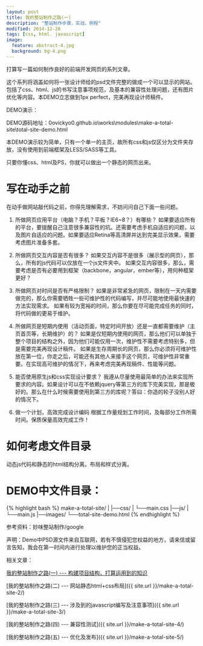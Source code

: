 ```yaml
---
layout: post
title: 我的整站制作之路(一)
description: "整站制作步骤，实战，例程"
modified: 2014-12-20
tags: [css, html. javascript]
image:
  feature: abstract-4.jpg
  background: bg-4.png
---
```


打算写一篇如何制作良好的前端开发网页的系列文章。

这个系列将涵盖如何将一张设计师给的psd文件完整的做成一个可以显示的网站。包括了css、html、js的书写注意事项规范，及基本的兼容性处理问题，还有图片优化等内容。本DEMO立志做到1px perfect，完美再现设计师稿件。

DEMO演示：

DEMO源码地址：0ovickyo0.github.io\works\modules\make-a-total-site\total-site-demo.html

本DEMO演示较为简单，只有一个单一的主页，故所有css和js仅区分为文件夹存放，没有使用到前端框架及LESS/SASS等工具。

只要你懂css、html及PS，你就可以做出一个静态的网页出来。

<!--more-->

# 写在动手之前
在动手做网站敲代码之前，你得先理解需求，不妨问问自己下面一些问题。

1. 所做网页应用平台（电脑？手机？平板？IE6~8？）有哪些？
    如果要适应所有的平台，要提醒自己注意很多兼容性的坑。还需要考虑手机自适应的问题，以及图片自适应的问题。如果要适应Retina等高清屏并达到完美显示效果，需要考虑图片准备多套。
    
2. 所做网页交互内容是否有很多？
    如果交互内容不是很多（展示型的网页），那么，所有的js代码可以仅放在一个js文件夹中。
    如果交互内容很多，那么，需要考虑是否有必要用到框架（backbone，angular，ember等），用何种框架更好？
    
3. 所做网页对时间是否有严格限制？
    如果是非常紧急的网页，限制在一天内需要做完的，那么你需要牺牲一些可维护性的代码编写，并尽可能地使用最快速的方法实现需求。
    如果有较为宽裕的时间，那么你要在尽可能完成任务的同时，将代码做的更易于维护。
    
4. 所做网页是短期内使用（活动页面，特定时间开放）还是一直都需要维护（主页首页等，长期维护）的？
    如果是仅短期内使用的网页，那么他们可以单独于整个项目的结构之外，因为他们可能仅用一次，维护性不需要考虑特别多，但是需要完美再现设计稿件。
    如果是生存周期长的网页，那么你必须将可维护性放在第一位，你走之后，可能还有其他人来接手这个网页，可维护性非常重要。在实现高可维护的情况下，再来考虑完美再现稿件、性能等问题。
    
5. 能否使用原生js和css实现设计要求？
    我遵从尽量使用最简单的办法来实现所要求的内容。如果设计可以在不依赖jquery等第三方的库下完美实现，那是极好的。那么在什么时候需要使用到第三方的库呢？答曰：你造的轮子没别人好的情况下。
    
6. 做一个计划，高效完成设计编码
    根据工作量规划工作时间，及每部分工作所需时间。保质保量高效完成工作！


# 如何考虑文件目录
动态js代码和静态的html结构分离。布局和样式分离。

# DEMO中文件目录：
{% highlight bash %}
make-a-total-site/
|
|──css/
|   └──main.css
|──js/
|   └──main.js
|──images/
└──total-site-demo.html
{% endhighlight %}



参考资料：妙味整站制作/google

声明：Demo中PSD源文件来自互联网，若有不慎侵犯您权益的地方，请来信或留言告知，我会在第一时间内进行处理以维护您的正当权益。

相关文章：

[我的整站制作之路(一) --- 构建项目结构，打算运用到的知识](#)

[我的整站制作之路(二) --- 网站静态html+css布局]({{ site.url }}/make-a-total-site-2/)

[我的整站制作之路(三) --- 涉及到的javascript编写及注意事项]({{ site.url }}/make-a-total-site-3/)

[我的整站制作之路(四) --- 兼容性测试]({{ site.url }}/make-a-total-site-4/)

[我的整站制作之路(五) --- 优化及发布]({{ site.url }}/make-a-total-site-5/)